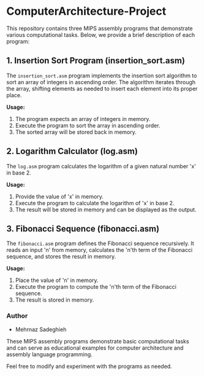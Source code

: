 # ComputerArchitecture-Project

This repository contains three MIPS assembly programs that demonstrate various computational tasks. Below, we provide a brief description of each program:

## 1. Insertion Sort Program (insertion_sort.asm)

The `insertion_sort.asm` program implements the insertion sort algorithm to sort an array of integers in ascending order. The algorithm iterates through the array, shifting elements as needed to insert each element into its proper place.

**Usage:**
1. The program expects an array of integers in memory.
2. Execute the program to sort the array in ascending order.
3. The sorted array will be stored back in memory.

## 2. Logarithm Calculator (log.asm)

The `log.asm` program calculates the logarithm of a given natural number 'x' in base 2.

**Usage:**
1. Provide the value of 'x' in memory.
2. Execute the program to calculate the logarithm of 'x' in base 2.
3. The result will be stored in memory and can be displayed as the output.

## 3. Fibonacci Sequence (fibonacci.asm)

The `fibonacci.asm` program defines the Fibonacci sequence recursively. It reads an input 'n' from memory, calculates the 'n'th term of the Fibonacci sequence, and stores the result in memory.

**Usage:**
1. Place the value of 'n' in memory.
2. Execute the program to compute the 'n'th term of the Fibonacci sequence.
3. The result is stored in memory.

### Author
- Mehrnaz Sadeghieh

These MIPS assembly programs demonstrate basic computational tasks and can serve as educational examples for computer architecture and assembly language programming.

Feel free to modify and experiment with the programs as needed.
